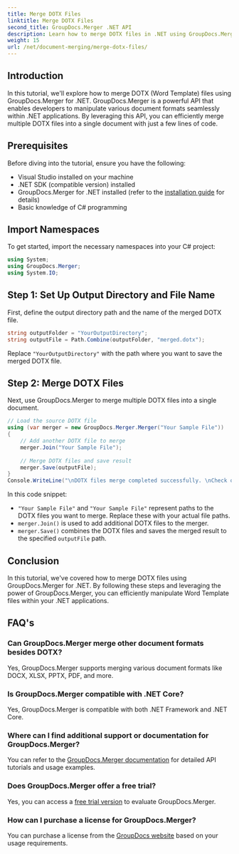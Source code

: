 ```yaml
---
title: Merge DOTX Files
linktitle: Merge DOTX Files
second_title: GroupDocs.Merger .NET API
description: Learn how to merge DOTX files in .NET using GroupDocs.Merger effortlessly. Enhance your document manipulation capabilities.
weight: 15
url: /net/document-merging/merge-dotx-files/
---
```

## Introduction
In this tutorial, we'll explore how to merge DOTX (Word Template) files using GroupDocs.Merger for .NET. GroupDocs.Merger is a powerful API that enables developers to manipulate various document formats seamlessly within .NET applications. By leveraging this API, you can efficiently merge multiple DOTX files into a single document with just a few lines of code.
## Prerequisites
Before diving into the tutorial, ensure you have the following:
- Visual Studio installed on your machine
- .NET SDK (compatible version) installed
- GroupDocs.Merger for .NET installed (refer to the [installation guide](https://tutorials.groupdocs.com/merger/net/) for details)
- Basic knowledge of C# programming

## Import Namespaces
To get started, import the necessary namespaces into your C# project:
```csharp
using System; 
using GroupDocs.Merger;
using System.IO;
```
## Step 1: Set Up Output Directory and File Name
First, define the output directory path and the name of the merged DOTX file.
```csharp
string outputFolder = "YourOutputDirectory";
string outputFile = Path.Combine(outputFolder, "merged.dotx");
```
Replace `"YourOutputDirectory"` with the path where you want to save the merged DOTX file.
## Step 2: Merge DOTX Files
Next, use GroupDocs.Merger to merge multiple DOTX files into a single document.
```csharp
// Load the source DOTX file
using (var merger = new GroupDocs.Merger.Merger("Your Sample File"))
{
    // Add another DOTX file to merge
    merger.Join("Your Sample File");
    
    // Merge DOTX files and save result
    merger.Save(outputFile);
}
Console.WriteLine("\nDOTX files merge completed successfully. \nCheck output in {0}", outputFolder);
```
In this code snippet:
- `"Your Sample File"` and `"Your Sample File"` represent paths to the DOTX files you want to merge. Replace these with your actual file paths.
- `merger.Join()` is used to add additional DOTX files to the merger.
- `merger.Save()` combines the DOTX files and saves the merged result to the specified `outputFile` path.

## Conclusion
In this tutorial, we've covered how to merge DOTX files using GroupDocs.Merger for .NET. By following these steps and leveraging the power of GroupDocs.Merger, you can efficiently manipulate Word Template files within your .NET applications.

## FAQ's
### Can GroupDocs.Merger merge other document formats besides DOTX?
Yes, GroupDocs.Merger supports merging various document formats like DOCX, XLSX, PPTX, PDF, and more.
### Is GroupDocs.Merger compatible with .NET Core?
Yes, GroupDocs.Merger is compatible with both .NET Framework and .NET Core.
### Where can I find additional support or documentation for GroupDocs.Merger?
You can refer to the [GroupDocs.Merger documentation](https://tutorials.groupdocs.com/merger/net/) for detailed API tutorials and usage examples.
### Does GroupDocs.Merger offer a free trial?
Yes, you can access a [free trial version](https://releases.groupdocs.com/) to evaluate GroupDocs.Merger.
### How can I purchase a license for GroupDocs.Merger?
You can purchase a license from the [GroupDocs website](https://purchase.groupdocs.com/buy) based on your usage requirements.

